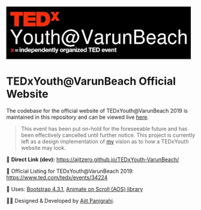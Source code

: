 ![TEDxYouth@VarunBeach Logo](https://github.com/AjitZero/TEDxYouth-VarunBeach/raw/master/assets/brand/logo-tedx-vb-black.jpeg)

# TEDxYouth@VarunBeach Official Website

The codebase for the official website of TEDxYouth@VarunBeach 2019 is maintained in this repository and can be viewed live [here](https://ajitzero.github.io/TEDxYouth-VarunBeach/).

> This event has been put on-hold for the foreseeable future and has been effectively cancelled until further notice. This project is currently left as a design implementation of [my](https://twitter.com/AjitZero) vision as to how a TEDxYouth website may look.

🚀 **Direct Link (dev):** https://ajitzero.github.io/TEDxYouth-VarunBeach/

🔗 Official Listing for TEDxYouth@VarunBeach 2019: https://www.ted.com/tedx/events/34224

🧤 Uses: [Bootstrap 4.3.1](https://getbootstrap.com), [Animate on Scroll (AOS) library](https://github.com/michalsnik/aos)

👨‍💻 Designed & Developed by [Ajit Panigrahi](https://twitter.com/AjitZero).
